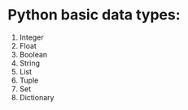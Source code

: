 # Python basic data types:

1. Integer
2. Float
3. Boolean
4. String
5. List
6. Tuple
7. Set
8. Dictionary